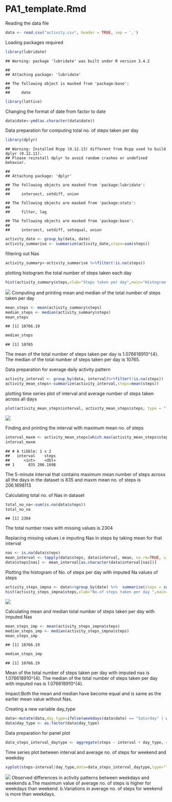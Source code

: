 PA1\_template.Rmd
================

Reading the data file

``` r
data <- read.csv("activity.csv", header = TRUE, sep = ',')
```

Loading packages required

``` r
library(lubridate)
```

    ## Warning: package 'lubridate' was built under R version 3.4.2

    ## 
    ## Attaching package: 'lubridate'

    ## The following object is masked from 'package:base':
    ## 
    ##     date

``` r
library(lattice)
```

Changing the format of date from factor to date

``` r
data$date<-ymd(as.character(data$date))
```

Data preparation for computing total no. of steps taken per day

``` r
library(dplyr)
```

    ## Warning: Installed Rcpp (0.12.13) different from Rcpp used to build dplyr (0.12.11).
    ## Please reinstall dplyr to avoid random crashes or undefined behavior.

    ## 
    ## Attaching package: 'dplyr'

    ## The following objects are masked from 'package:lubridate':
    ## 
    ##     intersect, setdiff, union

    ## The following objects are masked from 'package:stats':
    ## 
    ##     filter, lag

    ## The following objects are masked from 'package:base':
    ## 
    ##     intersect, setdiff, setequal, union

``` r
activity_date <- group_by(data, date)
activity_summarise <- summarize(activity_date,steps=sum(steps))
```

filtering out Nas

``` r
activity_summary<-activity_summarise %>%filter(!is.na(steps))
```

plotting histogram the total number of steps taken each day

``` r
hist(activity_summary$steps,xlab="Steps taken per day",main="Histogram of the total number of steps taken per day")
```

![](PA1_template_files/figure-markdown_github/plots1%20-1.png) Computing and printing mean and median of the total number of steps taken per day

``` r
mean_steps <- mean(activity_summary$steps)
median_steps <- median(activity_summary$steps)
mean_steps
```

    ## [1] 10766.19

``` r
median_steps
```

    ## [1] 10765

The mean of the total number of steps taken per day is 1.076618910^{4}. The median of the total number of steps taken per day is 10765.

Data preparation for average daily activity pattern

``` r
activity_interval <- group_by(data, interval)%>%filter(!is.na(steps))
activity_mean_steps<-summarize(activity_interval,steps=mean(steps))
```

plotting time series plot of interval and average number of steps taken across all days

``` r
plot(activity_mean_steps$interval, activity_mean_steps$steps, type = "l", xlab = "Intervals", ylab = "Total steps per interval", main = "Number of steps per interval")
```

![](PA1_template_files/figure-markdown_github/plots2%20-1.png)

Finding and printing the interval with maximum mean no. of steps

``` r
interval_maxm <- activity_mean_steps[which.max(activity_mean_steps$steps),]
interval_maxm
```

    ## # A tibble: 1 x 2
    ##   interval    steps
    ##      <int>    <dbl>
    ## 1      835 206.1698

The 5-minute interval that contains maximum mean number of steps across all the days in the dataset is 835 and maxm mean no. of steps is 206.1698113

Calculating total no. of Nas in dataset

``` r
total_no_na<-sum(is.na(data$steps))
total_no_na
```

    ## [1] 2304

The total number rows with missing values is 2304

Replacing missing values i.e imputing Nas in steps by taking mean for that interval

``` r
nas <- is.na(data$steps)
mean_interval <- tapply(data$steps, data$interval, mean, na.rm=TRUE, simplify=TRUE)
data$steps[nas] <- mean_interval[as.character(data$interval[nas])]
```

Plotting the histogram of No. of steps per day with imputed Na values of steps

``` r
activity_steps_impna <- data%>%group_by(date) %>%  summarize(steps = sum(steps))
hist(activity_steps_impna$steps,xlab="No.of steps taken per day ",main="Histogram of total no. of steps taken per day with imputed NAs")
```

![](PA1_template_files/figure-markdown_github/plots3%20-1.png)

Calculating mean and median total number of steps taken per day with imputed Nas

``` r
mean_steps_imp <- mean(activity_steps_impna$steps)
median_steps_imp <- median(activity_steps_impna$steps)
mean_steps_imp
```

    ## [1] 10766.19

``` r
median_steps_imp
```

    ## [1] 10766.19

Mean of the total number of steps taken per day with imputed nas is 1.076618910^{4}. The median of the total number of steps taken per day with imputed nas is 1.076618910^{4}.

Impact:Both the mean and median have become equal and is same as the earlier mean value without Nas.

Creating a new variable day\_type

``` r
data<-mutate(data,day_type=ifelse(weekdays(data$date) == "Saturday" | weekdays(data$date) == "Sunday", "Weekend", "Weekday"))
data$day_type <- as.factor(data$day_type)
```

Data preparation for panel plot

``` r
data_steps_interval_daytype <- aggregate(steps ~ interval + day_type, data =data, FUN = mean)
```

Time series plot between interval and average no. of steps for weekend and weekday

``` r
xyplot(steps~interval|day_type,data=data_steps_interval_daytype,type="l",lwd=1,xlab="Interval",ylab="Avg.no. of steps",layout=c(1,2))
```

![](PA1_template_files/figure-markdown_github/plots4%20-1.png) Observed differences in activity patterns between weekdays and weekends a.The maximum value of average no. of steps is higher for weekdays than weekend. b.Variations in average no. of steps for weekend is more than weekdays.
